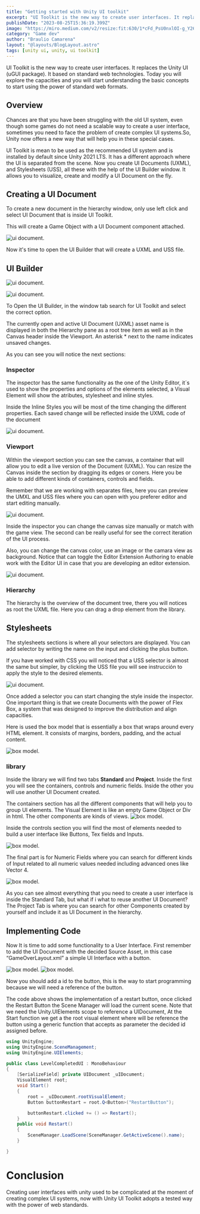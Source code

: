 ```yaml
---
title: "Getting started with Unity UI toolkit"
excerpt: "UI Toolkit is the new way to create user interfaces. It replaces the Unity UI (uGUI package)."
publishDate: "2023-08-25T15:36:19.399Z"
image: "https://miro.medium.com/v2/resize:fit:630/1*cFd_PsU0nxlOI-g_Y26Xtw.png"
category: "Game dev"
author: "Braulio Camarena"
layout: "@layouts/BlogLayout.astro"
tags: [unity ui, unity, ui toolkit]
---
```


UI Toolkit is the new way to create user interfaces. It replaces the Unity UI (uGUI package). It based on standard web technologies. Today you will explore the capacities and you will start understanding the basic concepts to start using the power of standard web formats.

## Overview

Chances are that you have been struggling with the old UI system, even though some games do not need a scalable way to create a user interface, sometimes you need to face the problem of create complex UI systems.So, Unity now offers a new way that will help you in these special cases.

UI Toolkit is mean to be used as the recommended UI system and is installed by default since Unity 2021 LTS. It has a different approach where the UI is separated from the scene. Now you create UI Documents (UXML), and Stylesheets (USS), all these with the help of the UI Builder window. It allows you to visualize, create and modify a UI Document on the fly.

## Creating a UI Document

To create a new document in the hierarchy window, only use left click and select UI Document that is inside UI Toolkit.

This will create a Game Object with a UI Document component attached.

![ui document.](https://miro.medium.com/v2/resize:fit:289/1*dd7ocnSvMmmze8XLtD9tdg.png)

Now it's time to open the UI Builder that will create a UXML and USS file.

## UI Builder

![ui document.](https://miro.medium.com/v2/resize:fit:447/1*gykI6xY4jB7NNjuVXW0OGw.png)

![ui document.](https://miro.medium.com/v2/resize:fit:630/1*XF4mXFxJibNcqFWlMfKYJg.png)

To Open the UI Builder, in the window tab search for UI Toolkit and select the correct option.

The currently open and active UI Document (UXML) asset name is displayed in both the Hierarchy pane as a root tree item as well as in the Canvas header inside the Viewport. An asterisk \* next to the name indicates unsaved changes.

As you can see you will notice the next sections:

### Inspector

The inspector has the same functionality as the one of the Unity Editor, it´s used to show the properties and options of the elements selected, a Visual Element will show the atributes, stylesheet and inline styles.

Inside the Inline Styles you will be most of the time changing the different properties. Each saved change will be reflected inside the UXML code of the document

![ui document.](https://miro.medium.com/v2/resize:fit:277/1*xTKO1lRQ9slOCLXVSBA9PA.png)

### Viewport

Within the viewport section you can see the canvas, a container that will allow you to edit a live version of the Document (UXML). You can resize the Canvas inside the section by dragging its edges or coners. Here you be able to add different kinds of containers, controls and fields.

Remember that we are working with separates files, here you can preview the UMXL and USS files where you can open with you preferer editor and start editing manually.

![ui document.](https://miro.medium.com/v2/resize:fit:630/1*C9kRmTlpLemGlLv0I5Pl0w.png)

Inside the inspector you can change the canvas size manually or match with the game view. The second can be really useful for see the correct iteration of the UI process.

Also, you can change the canvas color, use an image or the camara view as background. Notice that can toggle the Editor Extension Authoring to enable work with the Editor UI in case that you are developing an editor extension.

![ui document.](https://miro.medium.com/v2/resize:fit:270/1*XyIJqLLFv5U1BZyWIacTsw.png)

### Hierarchy

The hierarchy is the overview of the document tree, there you will notices as root the UXML file. Here you can drag a drop element from the library.

## Stylesheets

The stylesheets sections is where all your selectors are displayed. You can add selector by writing the name on the input and clicking the plus button.

If you have worked with CSS you will noticed that a USS selector is almost the same but simpler, by clicking the USS file you will see instrucción to apply the style to the desired elements.

![ui document.](https://miro.medium.com/v2/resize:fit:272/1*CCmBRc1vMFde5wVfjGRkDA.png)

Once added a selector you can start changing the style inside the inspector. One important thing is that we create Documents with the power of Flex Box, a system that was designed to improve the distribution and align capacities.

Here is used the box model that is essentially a box that wraps around every HTML element. It consists of margins, borders, padding, and the actual content.

![box model.](https://miro.medium.com/v2/resize:fit:630/0*Y7ADer-FvcNFqXph.png)

### library

Inside the library we will find two tabs **Standard** and **Project**. Inside the first you will see the containers, controls and numeric fields. Inside the other you will use another UI Document created.

The containers section has all the different components that will help you to group UI elements. The Visual Element is like an empty Game Object or Div in html. The other components are kinds of views.
![box model.](https://miro.medium.com/v2/resize:fit:167/1*3lU7x0EFBWmZ_GoztAKgPw.png)

Inside the controls section you will find the most of elements needed to build a user interface like Buttons, Tex fields and Inputs.

![box model.](https://miro.medium.com/v2/resize:fit:512/1*7GaHbWO08Whs5KFdMkb5sg.png)

The final part is for Numeric Fields where you can search for different kinds of Input related to all numeric values needed including advanced ones like Vector 4.

![box model.](https://miro.medium.com/v2/resize:fit:507/1*KAFRJJLQ9IjKaxiJVlM3EA.png)

As you can see almost everything that you need to create a user interface is inside the Standard Tab, but what if i what to reuse another UI Document? The Project Tab is where you can search for other Components created by yourself and include it as UI Document in the hierarchy.

## Implementing Code

Now It is time to add some functionality to a User Interface. First remember to add the UI Document with the decided Source Asset, in this case “GameOverLayout.xml” a simple UI Interface with a button.

![box model.](https://miro.medium.com/v2/resize:fit:283/1*itY5SmuwHXmqAdylpppLeg.png)
![box model.](https://miro.medium.com/v2/resize:fit:470/1*p72dUOtGFC53sGBjYXe9kg.png)

Now you should add a id to the button, this is the way to start programming because we will need a reference of the button.

The code above shows the implementation of a restart button, once clicked the Restart Button the Scene Manager will load the current scene. Note that we need the Unity.UIElements scope to reference a UIDocument, At the
Start function we get a the root visual element where will be reference the button using a generic function that accepts as parameter the decided id assigned before.

```csharp
using UnityEngine;
using UnityEngine.SceneManagement;
using UnityEngine.UIElements;

public class LevelCompletedUI : MonoBehaviour
{
    [SerializeField] private UIDocument _uIDocument;
    VisualElement root;
    void Start()
    {
        root = _uIDocument.rootVisualElement;
        Button buttonRestart = root.Q<Button>("RestartButton");

        buttonRestart.clicked += () => Restart();
    }
    public void Restart()
    {
        SceneManager.LoadScene(SceneManager.GetActiveScene().name);
    }

}
```

# Conclusion

Creating user interfaces with unity used to be complicated at the moment of creating complex UI systems, now with Unity UI Toolkit adopts a tested way with the power of web standards.
